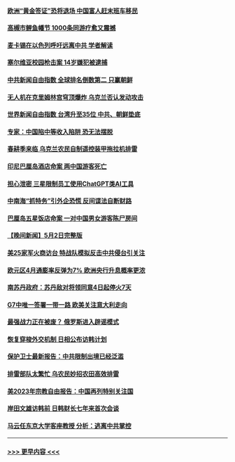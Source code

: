 #### [欧洲“黄金签证”恐将退场 中国富人赶末班车移民](../pages/prog202/a103704306.md?t=05040943) 
#### [高槻市鲤鱼幡节 1000条同游疗愈又震撼](../pages/prog202/a103704262.md?t=05040943) 
#### [麦卡锡在以色列呼吁远离中共 学者解读](../pages/prog202/a103704259.md?t=05040943) 
#### [塞尔维亚校园枪击案 14岁嫌犯被逮捕](../pages/prog202/a103704254.md?t=05040943) 
#### [中共新闻自由指数 全球排名倒数第二 只赢朝鲜](../pages/prog202/a103704253.md?t=05040943) 
#### [无人机在克里姆林宫穹顶爆炸 乌克兰否认发动攻击](../pages/prog202/a103704145.md?t=05040943) 
#### [世界新闻自由指数 台湾升至35位 中共、朝鲜垫底](../pages/prog202/a103704131.md?t=05040943) 
#### [专家：中国陷中等收入陷阱 恐无法摆脱](../pages/prog202/a103704040.md?t=05040943) 
#### [春耕季来临 乌克兰农民自制遥控装甲拖拉机排雷](../pages/prog202/a103704033.md?t=05040943) 
#### [印尼巴厘岛酒店命案 两中国游客死亡](../pages/prog202/a103704054.md?t=05040943) 
#### [担心泄密 三星限制员工使用ChatGPT类AI工具](../pages/prog202/a103704029.md?t=05040943) 
#### [中南海“抓特务”引外企恐慌 反间谍法自断财路](../pages/prog202/a103703995.md?t=05040943) 
#### [巴厘岛五星饭店命案 一对中国男女游客陈尸房间](../pages/prog202/a103703990.md?t=05040943) 
#### [【晚间新闻】5月2日完整版](../pages/prog202/a103703863.md?t=05040943) 
#### [美25家军火商访台 特战队模拟反击中共侵台引关注](../pages/prog202/a103703862.md?t=05040943) 
#### [欧元区4月通膨率反弹为7% 欧洲央行升息概率更浓](../pages/prog202/a103703891.md?t=05040943) 
#### [南苏丹政府：苏丹敌对将领同意4日起停火7天](../pages/prog202/a103703861.md?t=05040943) 
#### [G7中唯一签署一带一路 欧美关注意大利走向](../pages/prog202/a103703837.md?t=05040943) 
#### [最强战力正在被废？ 俄罗斯进入辟谣模式](../pages/prog202/a103703740.md?t=05040943) 
#### [恢复穿梭外交机制 日相公布访韩计划](../pages/prog202/a103703752.md?t=05040943) 
#### [保护卫士最新报告：中共限制出境已经泛滥](../pages/prog202/a103703743.md?t=05040943) 
#### [排雷部队太繁忙 乌农民妙招农田高效排雷](../pages/prog202/a103703744.md?t=05040943) 
#### [美2023年宗教自由报告：中国再列特别关注国](../pages/prog202/a103703556.md?t=05040943) 
#### [岸田文雄访韩前 日韩财长七年来首次会谈](../pages/prog202/a103703540.md?t=05040943) 
#### [马云任东京大学客座教授 分析：逃离中共掌控](../pages/prog202/a103703546.md?t=05040943) 

----
#### [ >>> 更早内容 <<< ](../indexes/prog202-earlier.md)
